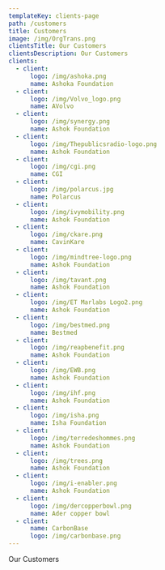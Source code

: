 ```yaml
---
templateKey: clients-page
path: /customers
title: Customers
image: /img/OrgTrans.png
clientsTitle: Our Customers
clientsDescription: Our Customers
clients:
  - client:
      logo: /img/ashoka.png
      name: Ashoka Foundation
  - client:
      logo: /img/Volvo_logo.png
      name: AVolvo
  - client:
      logo: /img/synergy.png
      name: Ashok Foundation
  - client:
      logo: /img/Thepublicsradio-logo.png
      name: Ashok Foundation
  - client:
      logo: /img/cgi.png
      name: CGI
  - client:
      logo: /img/polarcus.jpg
      name: Polarcus
  - client:
      logo: /img/ivymobility.png
      name: Ashok Foundation
  - client:
      logo: /img/ckare.png
      name: CavinKare
  - client:
      logo: /img/mindtree-logo.png
      name: Ashok Foundation
  - client:
      logo: /img/tavant.png
      name: Ashok Foundation
  - client:
      logo: /img/ET Marlabs Logo2.png
      name: Ashok Foundation
  - client:
      logo: /img/bestmed.png
      name: Bestmed
  - client:
      logo: /img/reapbenefit.png
      name: Ashok Foundation
  - client:
      logo: /img/EWB.png
      name: Ashok Foundation
  - client:
      logo: /img/ihf.png
      name: Ashok Foundation
  - client:
      logo: /img/isha.png
      name: Isha Foundation
  - client:
      logo: /img/terredeshommes.png
      name: Ashok Foundation
  - client:
      logo: /img/trees.png
      name: Ashok Foundation
  - client:
      logo: /img/i-enabler.png
      name: Ashok Foundation
  - client:
      logo: /img/dercopperbowl.png
      name: Ader copper bowl
  - client:
      name: CarbonBase
      logo: /img/carbonbase.png
---
```


Our Customers
